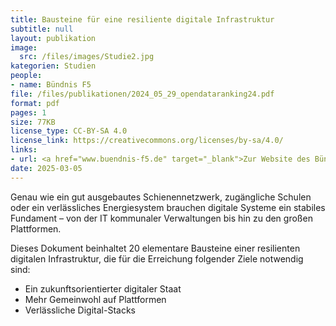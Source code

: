 ```yaml
---
title: Bausteine für eine resiliente digitale Infrastruktur
subtitle: null
layout: publikation
image:
  src: /files/images/Studie2.jpg
kategorien: Studien
people:
- name: Bündnis F5
file: /files/publikationen/2024_05_29_opendataranking24.pdf
format: pdf
pages: 1
size: 77KB
license_type: CC-BY-SA 4.0
license_link: https://creativecommons.org/licenses/by-sa/4.0/
links:
- url: <a href="www.buendnis-f5.de" target="_blank">Zur Website des Bündnis F5</a>
date: 2025-03-05
---
```

Genau wie ein gut ausgebautes Schienennetzwerk, zugängliche Schulen oder ein verlässliches Energiesystem brauchen digitale Systeme ein stabiles Fundament – von der IT kommunaler Verwaltungen bis hin zu den großen Plattformen.

Dieses Dokument beinhaltet 20 elementare Bausteine einer resilienten digitalen Infrastruktur, die für die Erreichung folgender Ziele notwendig sind:

- Ein zukunftsorientierter digitaler Staat
- Mehr Gemeinwohl auf Plattformen
- Verlässliche Digital-Stacks
